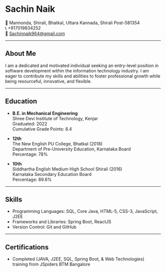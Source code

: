 # Sachin Naik

📍 Mannonda, Shirali, Bhatkal, Uttara Kannada, Shirali Post-581354  
📞 +917019834252  
📧 Sachinnaik964@gmail.com  

---

## About Me

I am a dedicated and motivated individual seeking an entry-level position in software development within the information technology industry. I am eager to contribute my skills and abilities to foster professional growth while being resourceful, innovative, and flexible.

---

## Education

- **B.E. in Mechanical Engineering**  
  Shree Devi Institute of Technology, Kenjar  
  Graduated: 2022  
  Cumulative Grade Points: 8.4

- **12th**  
  The New English PU College, Bhatkal (2018)  
  Department of Pre-University Education, Karnataka Board  
  Percentage: 78%

- **10th**  
  Siddhartha English Medium High School Shirali (2016)  
  Karnataka Secondary Education Board  
  Percentage: 89.6%

---

## Skills

- Programming Languages: SQL, Core Java, HTML-5, CSS-3, JavaScript, J2EE
- Frameworks and Libraries: Spring Boot, ReactJS
- Version Control: Git and GitHub

---

## Certifications

- Completed (JAVA, J2EE, SQL, Spring Boot, & Web Technologies) training from JSpiders BTM Bangalore
